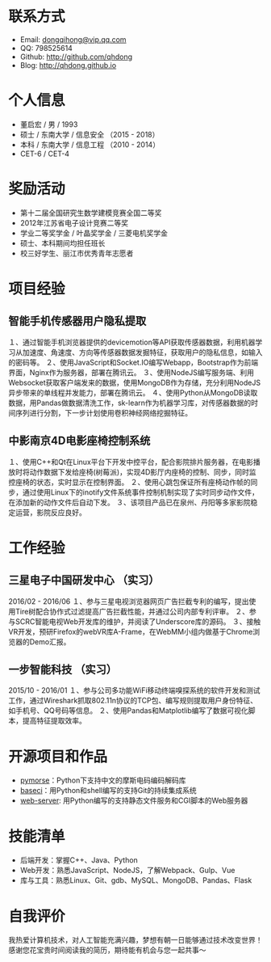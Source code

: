 联系方式
========

* Email: dongqihong@vip.qq.com
* QQ: 798525614
* Github: http://github.com/qhdong
* Blog: http://qhdong.github.io

个人信息
========

* 董启宏 / 男 / 1993
* 硕士 / 东南大学 / 信息安全 （2015 - 2018）
* 本科 / 东南大学 / 信息工程 （2010 - 2014）
* CET-6 / CET-4

奖励活动
========

* 第十二届全国研究生数学建模竞赛全国二等奖
* 2012年江苏省电子设计竞赛二等奖
* 学业二等奖学金 / 叶晶奖学金 / 三菱电机奖学金
* 硕士、本科期间均担任班长
* 校三好学生、丽江市优秀青年志愿者

项目经验
========

智能手机传感器用户隐私提取
----------------------

１、通过智能手机浏览器提供的devicemotion等API获取传感器数据，利用机器学习从加速度、角速度、方向等传感器数据发掘特征，获取用户的隐私信息，如输入的密码等。
２、使用JavaScript和Socket.IO编写Webapp，Bootstrap作为前端界面，Nginx作为服务器，部署在腾讯云。
３、使用NodeJS编写服务端、利用Websocket获取客户端发来的数据，使用MongoDB作为存储，充分利用NodeJS异步带来的单线程并发能力，部署在腾讯云。
４、使用Python从MongoDB读取数据，用Pandas做数据清洗工作，sk-learn作为机器学习库，对传感器数据的时间序列进行分割，下一步计划使用卷积神经网络挖掘特征。

中影南京4D电影座椅控制系统
----------------------

１、使用C++和Qt在Linux平台下开发中控平台，配合影院排片服务器，在电影播放时将动作数据下发给座椅(树莓派)，实现4D影厅内座椅的控制、同步，同时监控座椅的状态，实时显示在控制界面。
２、使用心跳包保证所有座椅动作帧的同步，通过使用Linux下的inotify文件系统事件控制机制实现了实时同步动作文件，在添加新的动作文件后自动下发。
３、该项目产品已在泉州、丹阳等多家影院稳定运营，影院反应良好。

工作经验
=======

三星电子中国研发中心 （实习）
------------------------

2016/02 - 2016/06
１、参与三星电视浏览器网页广告拦截专利的编写，提出使用Tire树配合协作式过滤提高广告拦截性能，并通过公司内部专利评审。
２、参与SCRC智能电视Web开发库的维护，并阅读了Underscore库的源码。
３、接触VR开发，预研Firefox的webVR库A-Frame，在WebMM小组内做基于Chrome浏览器的Demo汇报。

一步智能科技 （实习）
-----------------

2015/10 - 2016/01
１、参与公司多功能WiFi移动终端嗅探系统的软件开发和测试工作，通过Wireshark抓取802.11n协议的TCP包、编写规则提取用户身份特征、如手机号、QQ号码等信息。
２、使用Pandas和Matplotlib编写了数据可视化脚本，提高特征提取效率。

开源项目和作品
============

* [pymorse](https://github.com/qhdong/pymorse)：Python下支持中文的摩斯电码编码解码库
* [baseci](https://github.com/qhdong/base-ci)：用Python和shell编写的支持Git的持续集成系统
* [web-server](https://github.com/qhdong/web-server): 用Python编写的支持静态文件服务和CGI脚本的Web服务器

技能清单
=======

* 后端开发：掌握C++、Java、Python
* Web开发：熟悉JavaScript、NodeJS，了解Webpack、Gulp、Vue
* 库与工具：熟悉Linux、Git、gdb、MySQL、MongoDB、Pandas、Flask

自我评价
========

我热爱计算机技术，对人工智能充满兴趣，梦想有朝一日能够通过技术改变世界！
感谢您花宝贵时间阅读我的简历，期待能有机会与您一起共事～
